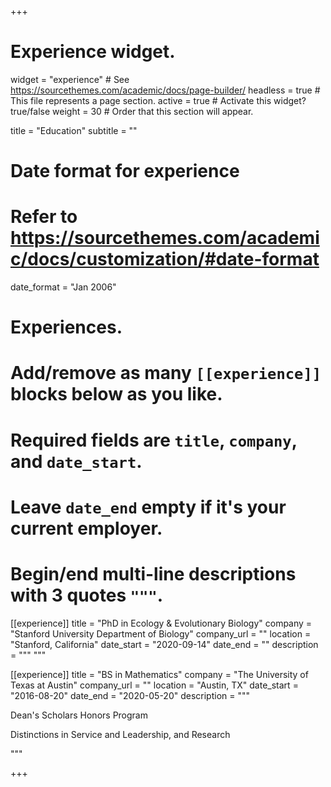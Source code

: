 +++
# Experience widget.
widget = "experience"  # See https://sourcethemes.com/academic/docs/page-builder/
headless = true  # This file represents a page section.
active = true  # Activate this widget? true/false
weight = 30  # Order that this section will appear.

title = "Education"
subtitle = ""

# Date format for experience
#   Refer to https://sourcethemes.com/academic/docs/customization/#date-format
date_format = "Jan 2006"

# Experiences.
#   Add/remove as many `[[experience]]` blocks below as you like.
#   Required fields are `title`, `company`, and `date_start`.
#   Leave `date_end` empty if it's your current employer.
#   Begin/end multi-line descriptions with 3 quotes `"""`.
[[experience]]
  title = "PhD in Ecology & Evolutionary Biology"
  company = "Stanford University Department of Biology"
  company_url = ""
  location = "Stanford, California"
  date_start = "2020-09-14"
  date_end = ""
  description = """
  """

[[experience]]
  title = "BS in Mathematics"
  company = "The University of Texas at Austin"
  company_url = ""
  location = "Austin, TX"
  date_start = "2016-08-20"
  date_end = "2020-05-20"
  description = """
  
  Dean's Scholars Honors Program

  Distinctions in Service and Leadership, and Research

  """
  
+++
